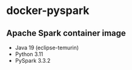 # docker-pyspark

## Apache Spark container image


- Java 19 (eclipse-temurin)
- Python 3.11
- PySpark 3.3.2